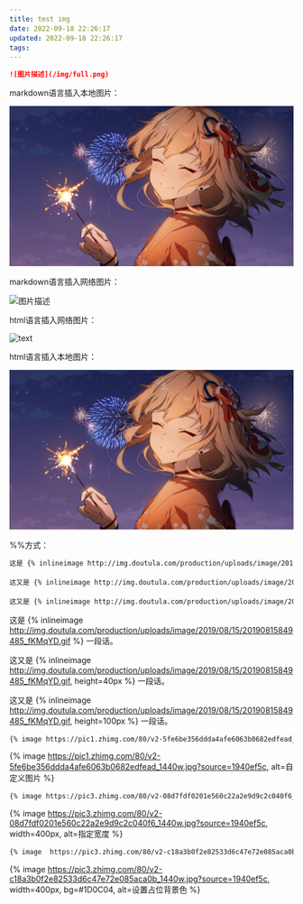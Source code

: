 ```yaml
---
title: test img
date: 2022-09-18 22:26:17
updated: 2022-09-18 22:26:17
tags:
---
```


```md
![图片描述](/img/full.png)
```

markdown语言插入本地图片：

![图片描述](../img/test.jpg)

markdown语言插入网络图片：

![图片描述](https://img10.360buyimg.com/ddimg/jfs/t1/166587/8/21344/72069/6088c24fEda5fdeb6/f9730ab637b7ca47.png)



html语言插入网络图片：

<img src="https://img10.360buyimg.com/ddimg/jfs/t1/166587/8/21344/72069/6088c24fEda5fdeb6/f9730ab637b7ca47.png" alt="text">

html语言插入本地图片：

<img src="../img/test.jpg" alt="text">

%%方式：

```bash
这是 {% inlineimage http://img.doutula.com/production/uploads/image/2019/08/15/20190815849485_fKMqYD.gif %} 一段话。

这又是 {% inlineimage http://img.doutula.com/production/uploads/image/2019/08/15/20190815849485_fKMqYD.gif, height=40px %} 一段话。

这又是 {% inlineimage http://img.doutula.com/production/uploads/image/2019/08/15/20190815849485_fKMqYD.gif, height=100px %} 一段话。
```

这是 {% inlineimage http://img.doutula.com/production/uploads/image/2019/08/15/20190815849485_fKMqYD.gif %} 一段话。

这又是 {% inlineimage http://img.doutula.com/production/uploads/image/2019/08/15/20190815849485_fKMqYD.gif, height=40px %} 一段话。

这又是 {% inlineimage http://img.doutula.com/production/uploads/image/2019/08/15/20190815849485_fKMqYD.gif, height=100px %} 一段话。

```bash
{% image https://pic1.zhimg.com/80/v2-5fe6be356ddda4afe6063b0682edfead_1440w.jpg?source=1940ef5c, alt=自定义图片 %}
```

{% image https://pic1.zhimg.com/80/v2-5fe6be356ddda4afe6063b0682edfead_1440w.jpg?source=1940ef5c, alt=自定义图片 %}

```bash
{% image https://pic3.zhimg.com/80/v2-08d7fdf0201e560c22a2e9d9c2c040f6_1440w.jpg?source=1940ef5c, width=400px, alt=指定宽度 %}
```

{% image https://pic3.zhimg.com/80/v2-08d7fdf0201e560c22a2e9d9c2c040f6_1440w.jpg?source=1940ef5c, width=400px, alt=指定宽度 %}

```bash
{% image  https://pic3.zhimg.com/80/v2-c18a3b0f2e82533d6c47e72e085aca0b_1440w.jpg?source=1940ef5c, width=400px, bg=#1D0C04, alt=设置占位背景色 %}
```

{% image  https://pic3.zhimg.com/80/v2-c18a3b0f2e82533d6c47e72e085aca0b_1440w.jpg?source=1940ef5c, width=400px, bg=#1D0C04, alt=设置占位背景色 %}
